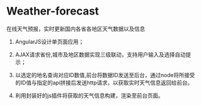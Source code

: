 # Weather-forecast
在线天气预报，实时更新国内各省各地区天气数据以及信息  

1.	AngularJS设计单页面应用；  

2.	AJAX请求省份,城市及地区数据实现三级联动，支持用户输入及选择自动提示；  

3.	以选定的地名查询对应ID数值,前台将数据ID发送至后台，通过node将所接受的ID值与指定的api拼接后发送http请求，以获取实时天气信息返回给前台。  

4.	利用封装好的js插件将获取的天气信息构建，渲染至前台页面。  
